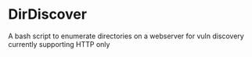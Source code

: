 # DirDiscover
A bash script to enumerate directories on a webserver for vuln discovery
currently supporting HTTP only
